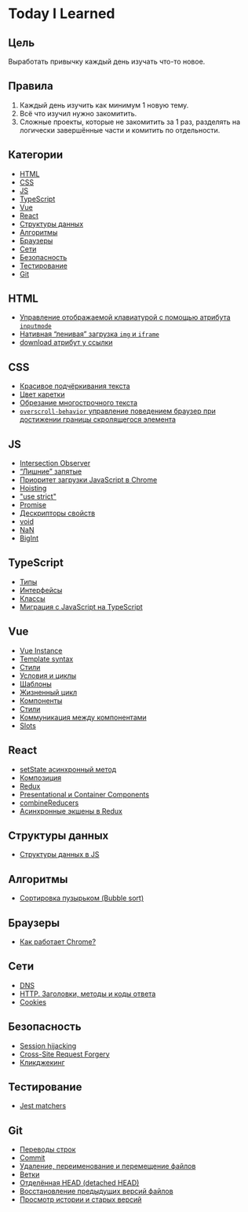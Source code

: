 <!-- omit in toc -->
# Today I Learned

<!-- omit in toc -->
## Цель

Выработать привычку каждый день изучать что-то новое.

<!-- omit in toc -->
## Правила

1. Каждый день изучить как минимум 1 новую тему.
2. Всё что изучил нужно закомитить.
3. Сложные проекты, которые не закомитить за 1 раз, разделять на логически завершённые части и комитить по отдельности.

<!-- omit in toc -->
## Категории

- [HTML](#html)
- [CSS](#css)
- [JS](#js)
- [TypeScript](#typescript)
- [Vue](#vue)
- [React](#react)
- [Структуры данных](#структуры-данных)
- [Алгоритмы](#алгоритмы)
- [Браузеры](#браузеры)
- [Сети](#сети)
- [Безопасность](#безопасность)
- [Тестирование](#тестирование)
- [Git](#git)

## HTML

- [Управление отображаемой клавиатурой с помощью атрибута `inputmode`](https://github.com/Skandar/TIL/blob/master/html/inputmode.md)
- [Нативная “ленивая” загрузка `img` и `iframe`](https://github.com/Skandar/TIL/blob/master/html/loading.md)
- [download атрибут у ссылки](https://github.com/Skandar/TIL/blob/master/html/link-download-attribute.md)

## CSS

- [Красивое подчёркивания текста](https://github.com/Skandar/TIL/blob/master/css/underline-decoration.md)
- [Цвет каретки](https://github.com/Skandar/TIL/blob/master/css/caret-color.md)
- [Обрезание многострочного текста](https://github.com/Skandar/TIL/blob/master/css/line-clamp.md)
- [`overscroll-behavior` управление поведением браузер при достижении границы скролящегося элемента](https://github.com/Skandar/TIL/blob/master/css/overscroll-behavior.md)

## JS

- [Intersection Observer](https://github.com/Skandar/TIL/blob/master/js/intersection-observer.md)
- [“Лишние” запятые](https://github.com/Skandar/TIL/blob/master/js/trailing-commas.md)
- [Приоритет загрузки JavaScript в Chrome](https://github.com/Skandar/TIL/blob/master/js/js-loading-priorities.md)
- [Hoisting](https://github.com/Skandar/TIL/blob/master/js/hoisting.md)
- ["use strict"](https://github.com/Skandar/TIL/blob/master/js/use-strict.md)
- [Promise](https://github.com/Skandar/TIL/blob/master/js/promise.md)
- [Дескрипторы свойств](https://github.com/Skandar/TIL/blob/master/js/property-descriptoprs.md)
- [void](https://github.com/Skandar/TIL/blob/master/js/void.md)
- [NaN](https://github.com/Skandar/TIL/blob/master/js/nan.md)
- [BigInt](https://github.com/Skandar/TIL/blob/master/js/bigint.md)

## TypeScript

- [Типы](https://github.com/Skandar/TIL/blob/master/typescript/types.md)
- [Интерфейсы](https://github.com/Skandar/TIL/blob/master/typescript/interfaces.md)
- [Классы](https://github.com/Skandar/TIL/blob/master/typescript/classes.md)
- [Миграция с JavaScript на TypeScript](https://github.com/Skandar/TIL/blob/master/typescript/js-to-ts-migration.md)

## Vue

- [Vue Instance](https://github.com/Skandar/TIL/blob/master/vue/methods-computed-watch.md)
- [Template syntax](https://github.com/Skandar/TIL/blob/master/vue/template-syntax.md)
- [Cтили](https://github.com/Skandar/TIL/blob/master/vue/styling.md)
- [Условия и циклы](https://github.com/Skandar/TIL/blob/master/vue/conditions-and-loops.md)
- [Шаблоны](https://github.com/Skandar/TIL/blob/master/vue/template.md)
- [Жизненный цикл](https://github.com/Skandar/TIL/blob/master/vue/vue-instance.md)
- [Компоненты](https://github.com/Skandar/TIL/blob/master/vue/components.md)
- [Стили](https://github.com/Skandar/TIL/blob/master/vue/style.md)
- [Коммуникация между компонентами](https://github.com/Skandar/TIL/blob/master/vue/components-communication.md)
- [Slots](https://github.com/Skandar/TIL/blob/master/vue/slots.md)

## React

- [setState асинхронный метод](https://github.com/Skandar/TIL/blob/master/react/setState-is-async-method.md)
- [Композиция](https://github.com/Skandar/TIL/blob/master/react/composition.md)
- [Redux](https://github.com/Skandar/TIL/blob/master/react/redux.md)
- [Presentational и Container Components](https://github.com/Skandar/TIL/blob/master/react/presentational-and-container-components.md)
- [combineReducers](https://github.com/Skandar/TIL/blob/master/react/combineReducer.md)
- [Асинхронные экшены в Redux](https://github.com/Skandar/TIL/blob/master/react/async-actions-in-redux.md)

## Структуры данных

- [Структуры данных в JS](https://github.com/Skandar/TIL/blob/master/data-structures/data-structures-in-js.md)

## Алгоритмы

- [Сортировка пузырьком (Bubble sort)](https://github.com/Skandar/TIL/blob/master/algorithms/bubble-sort.md)

## Браузеры

- [Как работает Chrome?](https://github.com/Skandar/TIL/blob/master/browsers/how-chrome-work.md)

## Сети

- [DNS](https://github.com/Skandar/TIL/blob/master/networks/dns.md)
- [HTTP. Заголовки, методы и коды ответа](https://github.com/Skandar/TIL/blob/master/networks/http-methods-headers-and-status-codes.md)
- [Cookies](https://github.com/Skandar/TIL/blob/master/networks/cookies.md)

## Безопасность

- [Session hijacking](https://github.com/Skandar/TIL/blob/master/security/session-hijacking.md)
- [Cross-Site Request Forgery](https://github.com/Skandar/TIL/blob/master/security/csrf.md)
- [Кликджекинг](https://github.com/Skandar/TIL/blob/master/security/clickjacking.md)

## Тестирование

- [Jest matchers](https://github.com/Skandar/TIL/blob/master/testing/jest-matchers.md)

## Git

- [Переводы строк](https://github.com/Skandar/TIL/blob/master/git/lf-vs-crlf.md)
- [Commit](https://github.com/Skandar/TIL/blob/master/git/commit.md)
- [Удаление, переименование и перемещение файлов](https://github.com/Skandar/TIL/blob/master/git/rm-mv.md)
- [Ветки](https://github.com/Skandar/TIL/blob/master/git/branches.md)
- [Отделённая HEAD (detached HEAD)](https://github.com/Skandar/TIL/blob/master/git/detached-head.md)
- [Восстановление предыдущих версий файлов](https://github.com/Skandar/TIL/blob/master/git/restore-previous-versions-of-files.md)
- [Просмотр истории и старых версий](https://github.com/Skandar/TIL/blob/master/git/log-show.md)
